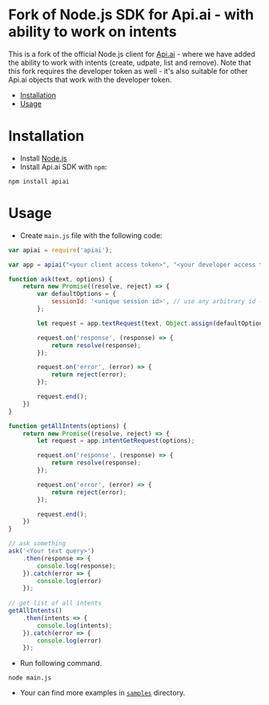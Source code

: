 # Fork of Node.js SDK for Api.ai - with ability to work on intents

This is a fork of the official Node.js client for [Api.ai](http://api.ai) - where we have added the ability to work with intents (create, udpate, list and remove).
Note that this fork requires the developer token as well - it's also suitable for other Api.ai objects that work with the developer token.

* [Installation](#installation)
* [Usage](#usage)

# Installation

* Install [Node.js](https://nodejs.org/)
* Install Api.ai SDK with `npm`:
```shell
npm install apiai
```

# Usage
* Create `main.js` file with the following code:
```javascript
var apiai = require('apiai');

var app = apiai("<your client access token>", "<your developer access token>");

function ask(text, options) {
	return new Promise((resolve, reject) => {
		var defaultOptions = {
			sessionId: '<unique session id>', // use any arbitrary id - doesn't matter
		};

		let request = app.textRequest(text, Object.assign(defaultOptions, options));

		request.on('response', (response) => {
			return resolve(response);
		});

		request.on('error', (error) => {
			return reject(error);
		});

		request.end();
	})
}

function getAllIntents(options) {
	return new Promise((resolve, reject) => {
		let request = app.intentGetRequest(options);

		request.on('response', (response) => {
			return resolve(response);
		});

		request.on('error', (error) => {
			return reject(error);
		});

		request.end();
	})
}

// ask something
ask('<Your text query>')
	.then(response => {
		console.log(response);
	}).catch(error => {
		console.log(error)
	});
	
// get list of all intents
getAllIntents()
	.then(intents => {
		console.log(intents);
	}).catch(error => {
		console.log(error)
	});


```
* Run following command.
```shell
node main.js
```
* Your can find more examples in [`samples`](samples) directory.
